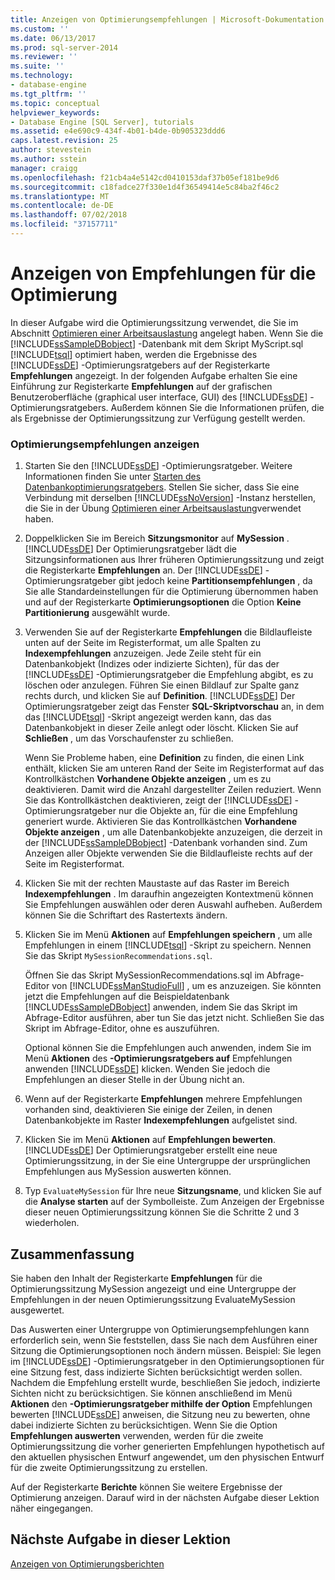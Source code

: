 ```yaml
---
title: Anzeigen von Optimierungsempfehlungen | Microsoft-Dokumentation
ms.custom: ''
ms.date: 06/13/2017
ms.prod: sql-server-2014
ms.reviewer: ''
ms.suite: ''
ms.technology:
- database-engine
ms.tgt_pltfrm: ''
ms.topic: conceptual
helpviewer_keywords:
- Database Engine [SQL Server], tutorials
ms.assetid: e4e690c9-434f-4b01-b4de-0b905323ddd6
caps.latest.revision: 25
author: stevestein
ms.author: sstein
manager: craigg
ms.openlocfilehash: f21cb4a4e5142cd0410153daf37b05ef181be9d6
ms.sourcegitcommit: c18fadce27f330e1d4f36549414e5c84ba2f46c2
ms.translationtype: MT
ms.contentlocale: de-DE
ms.lasthandoff: 07/02/2018
ms.locfileid: "37157711"
---
```

# <a name="viewing-tuning-recommendations"></a>Anzeigen von Empfehlungen für die Optimierung
  In dieser Aufgabe wird die Optimierungssitzung verwendet, die Sie im Abschnitt [Optimieren einer Arbeitsauslastung](lesson-1-1-tuning-a-workload.md) angelegt haben. Wenn Sie die [!INCLUDE[ssSampleDBobject](../../includes/sssampledbobject-md.md)] -Datenbank mit dem Skript MyScript.sql [!INCLUDE[tsql](../../includes/tsql-md.md)] optimiert haben, werden die Ergebnisse des [!INCLUDE[ssDE](../../includes/ssde-md.md)] -Optimierungsratgebers auf der Registerkarte **Empfehlungen** angezeigt. In der folgenden Aufgabe erhalten Sie eine Einführung zur Registerkarte **Empfehlungen** auf der grafischen Benutzeroberfläche (graphical user interface, GUI) des [!INCLUDE[ssDE](../../includes/ssde-md.md)] -Optimierungsratgebers. Außerdem können Sie die Informationen prüfen, die als Ergebnisse der Optimierungssitzung zur Verfügung gestellt werden.  
  
### <a name="view-tuning-recommendations"></a>Optimierungsempfehlungen anzeigen  
  
1.  Starten Sie den [!INCLUDE[ssDE](../../includes/ssde-md.md)] -Optimierungsratgeber. Weitere Informationen finden Sie unter [Starten des Datenbankoptimierungsratgebers](../../relational-databases/performance/database-engine-tuning-advisor.md). Stellen Sie sicher, dass Sie eine Verbindung mit derselben [!INCLUDE[ssNoVersion](../../includes/ssnoversion-md.md)] -Instanz herstellen, die Sie in der Übung [Optimieren einer Arbeitsauslastung](lesson-1-1-tuning-a-workload.md)verwendet haben.  
  
2.  Doppelklicken Sie im Bereich **Sitzungsmonitor** auf **MySession** . [!INCLUDE[ssDE](../../includes/ssde-md.md)] Der Optimierungsratgeber lädt die Sitzungsinformationen aus Ihrer früheren Optimierungssitzung und zeigt die Registerkarte **Empfehlungen** an. Der [!INCLUDE[ssDE](../../includes/ssde-md.md)] -Optimierungsratgeber gibt jedoch keine **Partitionsempfehlungen** , da Sie alle Standardeinstellungen für die Optimierung übernommen haben und auf der Registerkarte **Optimierungsoptionen** die Option **Keine Partitionierung** ausgewählt wurde.  
  
3.  Verwenden Sie auf der Registerkarte **Empfehlungen** die Bildlaufleiste unten auf der Seite im Registerformat, um alle Spalten zu **Indexempfehlungen** anzuzeigen. Jede Zeile steht für ein Datenbankobjekt (Indizes oder indizierte Sichten), für das der [!INCLUDE[ssDE](../../includes/ssde-md.md)] -Optimierungsratgeber die Empfehlung abgibt, es zu löschen oder anzulegen. Führen Sie einen Bildlauf zur Spalte ganz rechts durch, und klicken Sie auf **Definition**. [!INCLUDE[ssDE](../../includes/ssde-md.md)] Der Optimierungsratgeber zeigt das Fenster **SQL-Skriptvorschau** an, in dem das [!INCLUDE[tsql](../../includes/tsql-md.md)] -Skript angezeigt werden kann, das das Datenbankobjekt in dieser Zeile anlegt oder löscht. Klicken Sie auf **Schließen** , um das Vorschaufenster zu schließen.  
  
     Wenn Sie Probleme haben, eine **Definition** zu finden, die einen Link enthält, klicken Sie am unteren Rand der Seite im Registerformat auf das Kontrollkästchen **Vorhandene Objekte anzeigen** , um es zu deaktivieren. Damit wird die Anzahl dargestellter Zeilen reduziert. Wenn Sie das Kontrollkästchen deaktivieren, zeigt der [!INCLUDE[ssDE](../../includes/ssde-md.md)] -Optimierungsratgeber nur die Objekte an, für die eine Empfehlung generiert wurde. Aktivieren Sie das Kontrollkästchen **Vorhandene Objekte anzeigen** , um alle Datenbankobjekte anzuzeigen, die derzeit in der [!INCLUDE[ssSampleDBobject](../../includes/sssampledbobject-md.md)] -Datenbank vorhanden sind. Zum Anzeigen aller Objekte verwenden Sie die Bildlaufleiste rechts auf der Seite im Registerformat.  
  
4.  Klicken Sie mit der rechten Maustaste auf das Raster im Bereich **Indexempfehlungen** . Im daraufhin angezeigten Kontextmenü können Sie Empfehlungen auswählen oder deren Auswahl aufheben. Außerdem können Sie die Schriftart des Rastertexts ändern.  
  
5.  Klicken Sie im Menü **Aktionen** auf **Empfehlungen speichern** , um alle Empfehlungen in einem [!INCLUDE[tsql](../../includes/tsql-md.md)] -Skript zu speichern. Nennen Sie das Skript `MySessionRecommendations.sql`.  
  
     Öffnen Sie das Skript MySessionRecommendations.sql im Abfrage-Editor von [!INCLUDE[ssManStudioFull](../../includes/ssmanstudiofull-md.md)] , um es anzuzeigen. Sie könnten jetzt die Empfehlungen auf die Beispieldatenbank [!INCLUDE[ssSampleDBobject](../../includes/sssampledbobject-md.md)] anwenden, indem Sie das Skript im Abfrage-Editor ausführen, aber tun Sie das jetzt nicht. Schließen Sie das Skript im Abfrage-Editor, ohne es auszuführen.  
  
     Optional können Sie die Empfehlungen auch anwenden, indem Sie im Menü **Aktionen** des **-Optimierungsratgebers auf** Empfehlungen anwenden [!INCLUDE[ssDE](../../includes/ssde-md.md)] klicken. Wenden Sie jedoch die Empfehlungen an dieser Stelle in der Übung nicht an.  
  
6.  Wenn auf der Registerkarte **Empfehlungen** mehrere Empfehlungen vorhanden sind, deaktivieren Sie einige der Zeilen, in denen Datenbankobjekte im Raster **Indexempfehlungen** aufgelistet sind.  
  
7.  Klicken Sie im Menü **Aktionen** auf **Empfehlungen bewerten**. [!INCLUDE[ssDE](../../includes/ssde-md.md)] Der Optimierungsratgeber erstellt eine neue Optimierungssitzung, in der Sie eine Untergruppe der ursprünglichen Empfehlungen aus MySession auswerten können.  
  
8.  Typ `EvaluateMySession` für Ihre neue **Sitzungsname**, und klicken Sie auf die **Analyse starten** auf der Symbolleiste. Zum Anzeigen der Ergebnisse dieser neuen Optimierungssitzung können Sie die Schritte 2 und 3 wiederholen.  
  
## <a name="summary"></a>Zusammenfassung  
 Sie haben den Inhalt der Registerkarte **Empfehlungen** für die Optimierungssitzung MySession angezeigt und eine Untergruppe der Empfehlungen in der neuen Optimierungssitzung EvaluateMySession ausgewertet.  
  
 Das Auswerten einer Untergruppe von Optimierungsempfehlungen kann erforderlich sein, wenn Sie feststellen, dass Sie nach dem Ausführen einer Sitzung die Optimierungsoptionen noch ändern müssen. Beispiel: Sie legen im [!INCLUDE[ssDE](../../includes/ssde-md.md)] -Optimierungsratgeber in den Optimierungsoptionen für eine Sitzung fest, dass indizierte Sichten berücksichtigt werden sollen. Nachdem die Empfehlung erstellt wurde, beschließen Sie jedoch, indizierte Sichten nicht zu berücksichtigen. Sie können anschließend im Menü **Aktionen** den **-Optimierungsratgeber mithilfe der Option** Empfehlungen bewerten [!INCLUDE[ssDE](../../includes/ssde-md.md)] anweisen, die Sitzung neu zu bewerten, ohne dabei indizierte Sichten zu berücksichtigen. Wenn Sie die Option **Empfehlungen auswerten** verwenden, werden für die zweite Optimierungssitzung die vorher generierten Empfehlungen hypothetisch auf den aktuellen physischen Entwurf angewendet, um den physischen Entwurf für die zweite Optimierungssitzung zu erstellen.  
  
 Auf der Registerkarte **Berichte** können Sie weitere Ergebnisse der Optimierung anzeigen. Darauf wird in der nächsten Aufgabe dieser Lektion näher eingegangen.  
  
## <a name="next-task-in-lesson"></a>Nächste Aufgabe in dieser Lektion  
 [Anzeigen von Optimierungsberichten](lesson-1-3-viewing-tuning-reports.md)  
  
  
